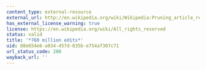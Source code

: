 ```yaml
---
content_type: external-resource
external_url: http://en.wikipedia.org/wiki/Wikipedia:Pruning_article_revisions
has_external_license_warning: true
license: https://en.wikipedia.org/wiki/All_rights_reserved
status: valid
title: '*760 million edits*'
uid: 88e654e6-a034-457d-835b-e754af307c71
url_status_code: 200
wayback_url: ''
---
```

